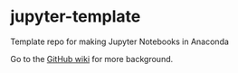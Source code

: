 # jupyter-template
Template repo for making Jupyter Notebooks in Anaconda

Go to the [GitHub wiki](https://github.com/svdarren/functions-template/wiki) for more background.
